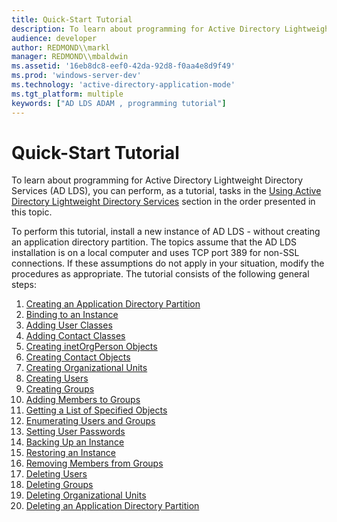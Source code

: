 ```yaml
---
title: Quick-Start Tutorial
description: To learn about programming for Active Directory Lightweight Directory Services (AD LDS), you can perform, as a tutorial, tasks in the Using Active Directory Lightweight Directory Services section in the order presented in this topic.
audience: developer
author: REDMOND\\markl
manager: REDMOND\\mbaldwin
ms.assetid: '16eb8dc8-eef0-42da-92d8-f0aa4e8d9f49'
ms.prod: 'windows-server-dev'
ms.technology: 'active-directory-application-mode'
ms.tgt_platform: multiple
keywords: ["AD LDS ADAM , programming tutorial"]
---
```


# Quick-Start Tutorial

To learn about programming for Active Directory Lightweight Directory Services (AD LDS), you can perform, as a tutorial, tasks in the [Using Active Directory Lightweight Directory Services](using-active-directory-lightweight-directory-services.md) section in the order presented in this topic.

To perform this tutorial, install a new instance of AD LDS - without creating an application directory partition. The topics assume that the AD LDS installation is on a local computer and uses TCP port 389 for non-SSL connections. If these assumptions do not apply in your situation, modify the procedures as appropriate. The tutorial consists of the following general steps:

1.  [Creating an Application Directory Partition](https://msdn.microsoft.com/library/ms675765)
2.  [Binding to an Instance](binding-to-an-instance.md)
3.  [Adding User Classes](adding-user-classes.md)
4.  [Adding Contact Classes](adding-contact-classes.md)
5.  [Creating inetOrgPerson Objects](creating-inetorgperson-objects.md)
6.  [Creating Contact Objects](creating-contact-objects.md)
7.  [Creating Organizational Units](creating-organizational-units.md)
8.  [Creating Users](creating-users.md)
9.  [Creating Groups](creating-groups.md)
10. [Adding Members to Groups](adding-members-to-groups.md)
11. [Getting a List of Specified Objects](getting-a-list-of-specified-objects.md)
12. [Enumerating Users and Groups](enumerating-users-and-groups.md)
13. [Setting User Passwords](setting-user-passwords.md)
14. [Backing Up an Instance](backing-up-an-instance.md)
15. [Restoring an Instance](restoring-an-instance.md)
16. [Removing Members from Groups](removing-members-from-groups.md)
17. [Deleting Users](deleting-users.md)
18. [Deleting Groups](deleting-groups.md)
19. [Deleting Organizational Units](deleting-organizational-units.md)
20. [Deleting an Application Directory Partition](https://msdn.microsoft.com/library/ms675886)

 

 




